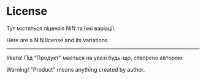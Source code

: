 # License

Тут містяться ліцензія NIN та їхні варіації.

Here are a NIN license and its variations.

---

Увага! Під "Продукт" мається на увазі будь-що, створено автором.

Warning! "Product" means anything created by author.

